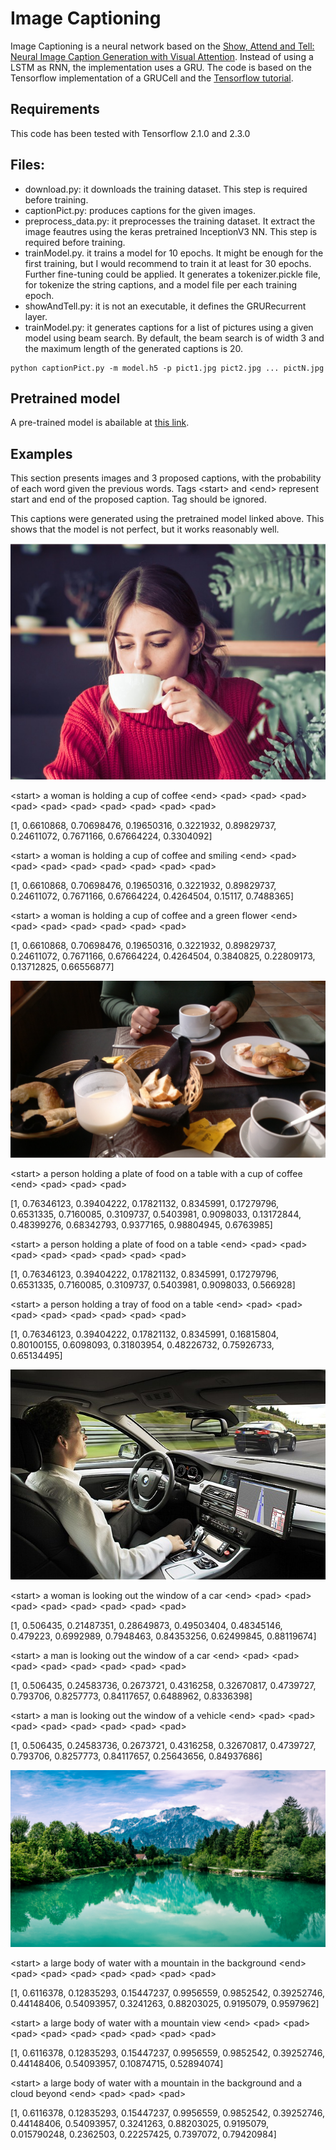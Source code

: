 # Image Captioning
Image Captioning is a neural network based on the [Show, Attend and Tell: Neural Image Caption Generation with Visual Attention](https://arxiv.org/abs/1502.03044). Instead of using a LSTM as RNN, the implementation uses a GRU. The code is based on the Tensorflow implementation of a GRUCell and the [Tensorflow tutorial](https://www.tensorflow.org/tutorials/text/image_captioning#preprocess_and_tokenize_the_captions).

## Requirements
This code has been tested with Tensorflow 2.1.0 and 2.3.0

## Files:

* download.py: it downloads the training dataset. This step is required before training.
* captionPict.py: produces captions for the given images.
* preprocess_data.py: it preprocesses the training dataset. It extract the image feautres using the keras pretrained InceptionV3 NN. This step is required before training.
* trainModel.py. it trains a model for 10 epochs. It might be enough for the first training, but I would recommend to train it at least for 30 epochs. Further fine-tuning could be applied. It generates a tokenizer.pickle file, for tokenize the string captions, and a model file per each training epoch.
* showAndTell.py: it is not an executable, it defines the GRURecurrent layer.
* trainModel.py: it generates captions for a list of pictures using a given model using beam search. By default, the beam search is of width 3 and the maximum length of the generated captions is 20. 

```
python captionPict.py -m model.h5 -p pict1.jpg pict2.jpg ... pictN.jpg
```
## Pretrained model

A pre-trained model is abailable at [this link](https://mega.nz/file/M5Z0ADgR#468oecjFSxN1fc875vt5KLDqmzI8dNtecTPuW72A4Nc). 

## Examples

This section presents images and 3 proposed captions, with the probability of each word given the previous words. Tags \<start\> and \<end\> represent start and end of the proposed caption. Tag <pad> should be ignored.
  
This captions were generated using the pretrained model linked above. This shows that the model is not perfect, but it works reasonably well.

![Cafe](images/cafe.jpg)

\<start\> a woman is holding a cup of coffee \<end\> \<pad\> \<pad\> \<pad\> \<pad\> \<pad\> \<pad\> \<pad\> \<pad\> \<pad\> \<pad\>

[1, 0.6610868, 0.70698476, 0.19650316, 0.3221932, 0.89829737, 0.24611072, 0.7671166, 0.67664224, 0.3304092]

\<start\> a woman is holding a cup of coffee and smiling \<end\> \<pad\> \<pad\> \<pad\> \<pad\> \<pad\> \<pad\> \<pad\> \<pad\>

[1, 0.6610868, 0.70698476, 0.19650316, 0.3221932, 0.89829737, 0.24611072, 0.7671166, 0.67664224, 0.4264504, 0.15117, 0.7488365]

\<start\> a woman is holding a cup of coffee and a green flower \<end\> \<pad\> \<pad\> \<pad\> \<pad\> \<pad\> \<pad\>

[1, 0.6610868, 0.70698476, 0.19650316, 0.3221932, 0.89829737, 0.24611072, 0.7671166, 0.67664224, 0.4264504, 0.3840825, 0.22809173, 0.13712825, 0.66556877]

![Cafe2](images/cafe2.jpg)

\<start\> a person holding a plate of food on a table with a cup of coffee \<end\> \<pad\> \<pad\> \<pad\>

[1, 0.76346123, 0.39404222, 0.17821132, 0.8345991, 0.17279796, 0.6531335, 0.7160085, 0.3109737, 0.5403981, 0.9098033, 0.13172844, 0.48399276, 0.68342793, 0.9377165, 0.98804945, 0.6763985]

\<start\> a person holding a plate of food on a table \<end\> \<pad\> \<pad\> \<pad\> \<pad\> \<pad\> \<pad\> \<pad\> \<pad\>

[1, 0.76346123, 0.39404222, 0.17821132, 0.8345991, 0.17279796, 0.6531335, 0.7160085, 0.3109737, 0.5403981, 0.9098033, 0.566928]

\<start\> a person holding a tray of food on a table \<end\> \<pad\> \<pad\> \<pad\> \<pad\> \<pad\> \<pad\> \<pad\> \<pad\>

[1, 0.76346123, 0.39404222, 0.17821132, 0.8345991, 0.16815804, 0.80100155, 0.6098093, 0.31803954, 0.48226732, 0.75926733, 0.65134495]

![Driver](images/driver.jpg)

\<start\> a woman is looking out the window of a car \<end\> \<pad\> \<pad\> \<pad\> \<pad\> \<pad\> \<pad\> \<pad\> \<pad\>

[1, 0.506435, 0.21487351, 0.28649873, 0.49503404, 0.48345146, 0.479223, 0.6992989, 0.7948463, 0.84353256, 0.62499845, 0.88119674]

\<start\> a man is looking out the window of a car \<end\> \<pad\> \<pad\> \<pad\> \<pad\> \<pad\> \<pad\> \<pad\> \<pad\>

[1, 0.506435, 0.24583736, 0.2673721, 0.4316258, 0.32670817, 0.4739727, 0.793706, 0.8257773, 0.84117657, 0.6488962, 0.8336398]

\<start\> a man is looking out the window of a vehicle \<end\> \<pad\> \<pad\> \<pad\> \<pad\> \<pad\> \<pad\> \<pad\> \<pad\>

[1, 0.506435, 0.24583736, 0.2673721, 0.4316258, 0.32670817, 0.4739727, 0.793706, 0.8257773, 0.84117657, 0.25643656, 0.84937686]

![Landscape](images/landscape.jpg)

\<start\> a large body of water with a mountain in the background \<end\> \<pad\> \<pad\> \<pad\> \<pad\> \<pad\> \<pad\> \<pad\>

[1, 0.6116378, 0.12835293, 0.15447237, 0.9956559, 0.9852542, 0.39252746, 0.44148406, 0.54093957, 0.3241263, 0.88203025, 0.9195079, 0.9597962]

\<start\> a large body of water with a mountain view \<end\> \<pad\> \<pad\> \<pad\> \<pad\> \<pad\> \<pad\> \<pad\> \<pad\> \<pad\>

[1, 0.6116378, 0.12835293, 0.15447237, 0.9956559, 0.9852542, 0.39252746, 0.44148406, 0.54093957, 0.10874715, 0.52894074]

\<start\> a large body of water with a mountain in the background and a cloud beyond \<end\> \<pad\> \<pad\> \<pad\>

[1, 0.6116378, 0.12835293, 0.15447237, 0.9956559, 0.9852542, 0.39252746, 0.44148406, 0.54093957, 0.3241263, 0.88203025, 0.9195079, 0.015790248, 0.2362503, 0.22257425, 0.7397072, 0.79420984]
